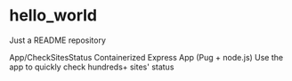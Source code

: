 # hello_world
Just a README repository

App/CheckSitesStatus
Containerized Express App (Pug + node.js)
Use the app to quickly check hundreds+ sites' status
